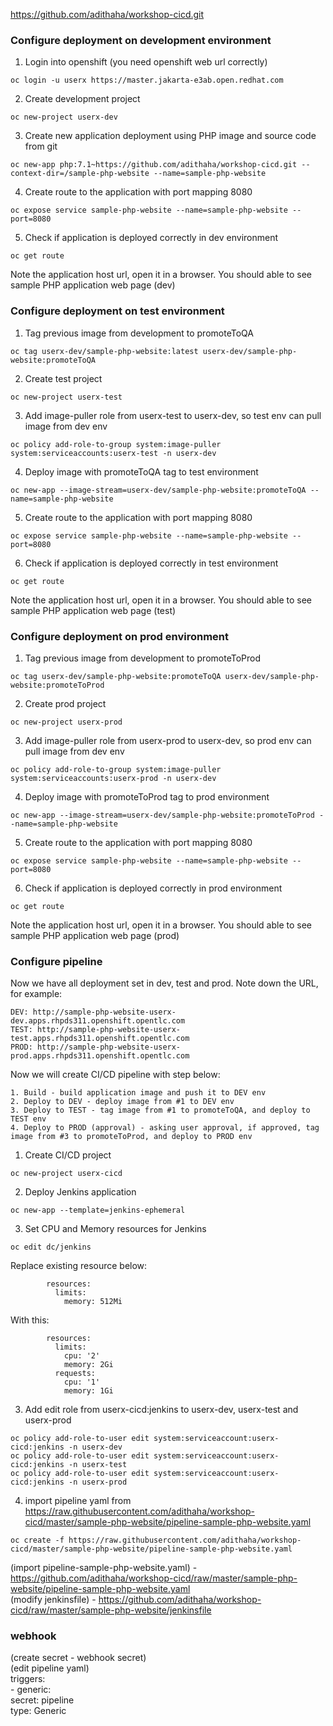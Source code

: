 
https://github.com/adithaha/workshop-cicd.git


### Configure deployment on development environment


1. Login into openshift (you need openshift web url correctly)
```
oc login -u userx https://master.jakarta-e3ab.open.redhat.com
```
2. Create development project
```
oc new-project userx-dev
```
3. Create new application deployment using PHP image and source code from git
```
oc new-app php:7.1~https://github.com/adithaha/workshop-cicd.git --context-dir=/sample-php-website --name=sample-php-website
```
4. Create route to the application with port mapping 8080
```
oc expose service sample-php-website --name=sample-php-website --port=8080
```
5. Check if application is deployed correctly in dev environment
```
oc get route
```
Note the application host url, open it in a browser. You should able to see sample PHP application web page (dev)


### Configure deployment on test environment

1. Tag previous image from development to promoteToQA
```
oc tag userx-dev/sample-php-website:latest userx-dev/sample-php-website:promoteToQA  
```
2. Create test project
```
oc new-project userx-test  
```
3. Add image-puller role from userx-test to userx-dev, so test env can pull image from dev env
```
oc policy add-role-to-group system:image-puller system:serviceaccounts:userx-test -n userx-dev  
```
4. Deploy image with promoteToQA tag to test environment
```
oc new-app --image-stream=userx-dev/sample-php-website:promoteToQA --name=sample-php-website
```
5. Create route to the application with port mapping 8080
```
oc expose service sample-php-website --name=sample-php-website --port=8080
```
6. Check if application is deployed correctly in test environment
```
oc get route
```
Note the application host url, open it in a browser. You should able to see sample PHP application web page (test)

### Configure deployment on prod environment

1. Tag previous image from development to promoteToProd
```
oc tag userx-dev/sample-php-website:promoteToQA userx-dev/sample-php-website:promoteToProd   
```
2. Create prod project
```
oc new-project userx-prod  
```
3. Add image-puller role from userx-prod to userx-dev, so prod env can pull image from dev env
```
oc policy add-role-to-group system:image-puller system:serviceaccounts:userx-prod -n userx-dev  
```
4. Deploy image with promoteToProd tag to prod environment
```
oc new-app --image-stream=userx-dev/sample-php-website:promoteToProd --name=sample-php-website
```
5. Create route to the application with port mapping 8080
```
oc expose service sample-php-website --name=sample-php-website --port=8080
```
6. Check if application is deployed correctly in prod environment
```
oc get route
```
Note the application host url, open it in a browser. You should able to see sample PHP application web page (prod)

### Configure pipeline 

Now we have all deployment set in dev, test and prod. Note down the URL, for example:
```
DEV: http://sample-php-website-userx-dev.apps.rhpds311.openshift.opentlc.com
TEST: http://sample-php-website-userx-test.apps.rhpds311.openshift.opentlc.com
PROD: http://sample-php-website-userx-prod.apps.rhpds311.openshift.opentlc.com
```
Now we will create CI/CD pipeline with step below:
```
1. Build - build application image and push it to DEV env
2. Deploy to DEV - deploy image from #1 to DEV env
3. Deploy to TEST - tag image from #1 to promoteToQA, and deploy to TEST env
4. Deploy to PROD (approval) - asking user approval, if approved, tag image from #3 to promoteToProd, and deploy to PROD env
```

1. Create CI/CD project
```
oc new-project userx-cicd  
```
2. Deploy Jenkins application
```
oc new-app --template=jenkins-ephemeral
```
3. Set CPU and Memory resources for Jenkins 
```
oc edit dc/jenkins
```
Replace existing resource below:
```
        resources:
          limits:
            memory: 512Mi
```          
With this:       
```
        resources:
          limits:
            cpu: '2'
            memory: 2Gi
          requests:
            cpu: '1'
            memory: 1Gi      
```

3. Add edit role from userx-cicd:jenkins to userx-dev, userx-test and userx-prod
```
oc policy add-role-to-user edit system:serviceaccount:userx-cicd:jenkins -n userx-dev  
oc policy add-role-to-user edit system:serviceaccount:userx-cicd:jenkins -n userx-test    
oc policy add-role-to-user edit system:serviceaccount:userx-cicd:jenkins -n userx-prod  
```
4. import pipeline yaml from https://raw.githubusercontent.com/adithaha/workshop-cicd/master/sample-php-website/pipeline-sample-php-website.yaml
```
oc create -f https://raw.githubusercontent.com/adithaha/workshop-cicd/master/sample-php-website/pipeline-sample-php-website.yaml
```

(import pipeline-sample-php-website.yaml) - https://github.com/adithaha/workshop-cicd/raw/master/sample-php-website/pipeline-sample-php-website.yaml  
(modify jenkinsfile) - https://github.com/adithaha/workshop-cicd/raw/master/sample-php-website/jenkinsfile  

### webhook

(create secret - webhook secret)  
(edit pipeline yaml)  
      triggers:  
        - generic:  
            secret: pipeline  
          type: Generic  
          
          
